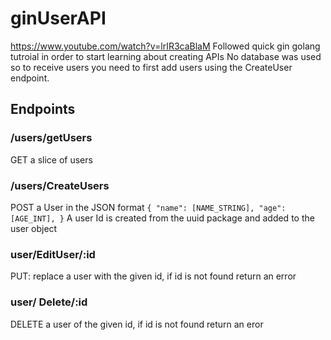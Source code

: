 # ginUserAPI
https://www.youtube.com/watch?v=lrIR3caBlaM
Followed quick gin golang tutroial in order to start learning about creating APIs
No database was used so to receive users you need to first add users using the CreateUser endpoint.

## Endpoints

### /users/getUsers

  GET a slice of users
  
 ### /users/CreateUsers
 
 POST a User in the JSON format
 `{
  "name": [NAME_STRING],
  "age": [AGE_INT],
 }`
  A user Id is created from the uuid package and added to the user object
  
  ### user/EditUser/:id
  
   PUT: replace a user with the given id, if id is not found return an error
    
   ### user/ Delete/:id
   
   DELETE a user of the given id, if id is not found return an eror
  

